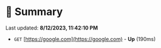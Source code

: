 # 📖 Summary
Last updated: **8/12/2023, 11:42:10 PM**

- `GET` [https://google.com](https://google.com) - **Up** (190ms)
